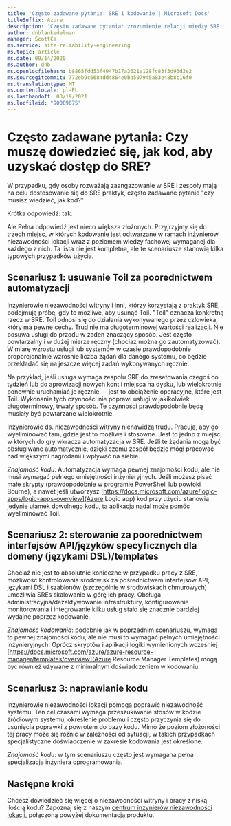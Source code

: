 ```yaml
---
title: 'Często zadawane pytania: SRE i kodowanie | Microsoft Docs'
titleSuffix: Azure
description: 'Często zadawane pytania: zrozumienie relacji między SRE i kodowaniem'
author: dnblankedelman
manager: ScottCa
ms.service: site-reliability-engineering
ms.topic: article
ms.date: 09/14/2020
ms.author: dnb
ms.openlocfilehash: b8865fdd53f4947b17a3621a128fc83f3d93d3e2
ms.sourcegitcommit: 772eb9c6684dd4864e0ba507945a83e48b8c16f0
ms.translationtype: MT
ms.contentlocale: pl-PL
ms.lasthandoff: 03/19/2021
ms.locfileid: "90089075"
---
```

# <a name="frequently-asked-questions-do-i-need-to-know-how-to-code-to-get-involved-with-sre"></a>Często zadawane pytania: Czy muszę dowiedzieć się, jak kod, aby uzyskać dostęp do SRE?

W przypadku, gdy osoby rozważają zaangażowanie w SRE i zespoły mają na celu dostosowanie się do SRE praktyk, często zadawane pytanie "czy musisz wiedzieć, jak kod?"

Krótka odpowiedź: tak. 

Ale Pełna odpowiedź jest nieco większa złożonych. Przyjrzyjmy się do trzech miejsc, w których kodowanie jest odtwarzane w ramach inżynierów niezawodności lokacji wraz z poziomem wiedzy fachowej wymaganej dla każdego z nich. Ta lista nie jest kompletna, ale te scenariusze stanowią kilka typowych przypadków użycia.

## <a name="scenario-1-removing-toil-through-automation"></a>Scenariusz 1: usuwanie Toil za poorednictwem automatyzacji

Inżynierowie niezawodności witryny i inni, którzy korzystają z praktyk SRE, podejmują próbę, gdy to możliwe, aby usunąć Toil. "Toil" oznacza konkretną rzecz w SRE. Toil odnosi się do działania wykonywanego przez człowieka, który ma pewne cechy. Trud nie ma długoterminowej wartości realizacji. Nie posuwa usługi do przodu w żaden znaczący sposób. Jest często powtarzalny i w dużej mierze ręczny (chociaż można go zautomatyzować). W miarę wzrostu usługi lub systemów w czasie prawdopodobnie proporcjonalnie wzrośnie liczba żądań dla danego systemu, co będzie przekładać się na jeszcze więcej zadań wykonywanych ręcznie.

Na przykład, jeśli usługa wymaga zespołu SRE do zresetowania czegoś co tydzień lub do aprowizacji nowych kont i miejsca na dysku, lub wielokrotnie ponownie uruchamiać je ręcznie — jest to obciążenie operacyjne, które jest Toil. Wykonanie tych czynności nie poprawi usługi w jakikolwiek długoterminowy, trwały sposób. Te czynności prawdopodobnie będą musiały być powtarzane wielokrotnie.

Inżynierowie ds. niezawodności witryny nienawidzą trudu. Pracują, aby go wyeliminować tam, gdzie jest to możliwe i stosowne. Jest to jedno z miejsc, w których do gry wkracza automatyzacja w SRE. Jeśli te żądania mogą być obsługiwane automatycznie, dzięki czemu zespół będzie mógł pracować nad większymi nagrodami i wpływać na siebie.

*Znajomość kodu*: Automatyzacja wymaga pewnej znajomości kodu, ale nie musi wymagać pełnego umiejętności inżynieryjnych. Jeśli możesz pisać małe skrypty (prawdopodobnie w programie PowerShell lub powłoki Bourne), a nawet jeśli utworzysz [https://docs.microsoft.com/azure/logic-apps/logic-apps-overview](Azure Logic app) kod przy użyciu stanowią jedynie ułamek dowolnego kodu, ta aplikacja nadal może pomóc wyeliminować Toil.

## <a name="scenario-2-control-through-apisdomain-specific-languages-dslstemplates"></a>Scenariusz 2: sterowanie za poorednictwem interfejsów API/języków specyficznych dla domeny (językami DSL)/templates

Chociaż nie jest to absolutnie konieczne w przypadku pracy z SRE, możliwość kontrolowania środowisk za pośrednictwem interfejsów API, językami DSL i szablonów (szczególnie w środowiskach chmurowych) umożliwia SREs skalowanie w górę ich pracy. Obsługa administracyjna/dezaktywowanie infrastruktury, konfigurowanie monitorowania i integrowanie kilku usług stało się znacznie bardziej wydajne poprzez kodowanie.

*Znajomość kodowania*: podobnie jak w poprzednim scenariuszu, wymaga to pewnej znajomości kodu, ale nie musi to wymagać pełnych umiejętności inżynieryjnych. Oprócz skryptów i aplikacji logiki wymienionych wcześniej [https://docs.microsoft.com/azure/azure-resource-manager/templates/overview](Azure Resource Manager Templates) mogą być również używane z minimalnym doświadczeniem w kodowaniu.

## <a name="scenario-3-fixing-the-code"></a>Scenariusz 3: naprawianie kodu

Inżynierowie niezawodności lokacji pomogą poprawić niezawodność systemu. Ten cel czasami wymaga przeszukiwanie stosów w kodzie źródłowym systemu, określenie problemu i często przyczynia się do usunięcia poprawki z powrotem do bazy kodu. Mimo że poziom złożoności tej pracy może się różnić w zależności od sytuacji, w takich przypadkach specjalistyczne doświadczenie w zakresie kodowania jest określone.

*Znajomość kodu*: w tym scenariuszu często jest wymagana pełna specjalizacja inżyniera oprogramowania.


## <a name="next-steps"></a>Następne kroki

Chcesz dowiedzieć się więcej o niezawodności witryny i pracy z niską ilością kodu? Zapoznaj się z naszym [centrum inżynierów niezawodności lokacji](../index.yml), połączoną powyżej dokumentacją produktu.
